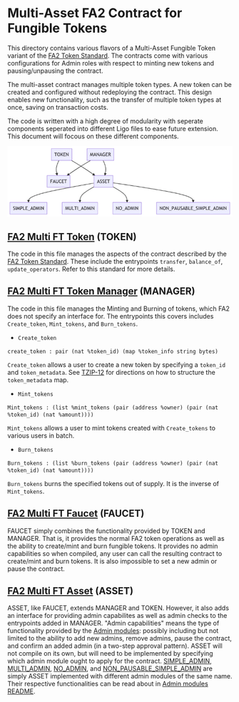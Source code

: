 # Multi-Asset FA2 Contract for Fungible Tokens

This directory contains various flavors of a Multi-Asset Fungible Token variant of the [FA2 Token Standard](https://gitlab.com/tzip/tzip/-/blob/master/proposals/tzip-12/tzip-12.md). The contracts come with various configurations for Admin roles with respect to minting new tokens and pausing/unpausing the contract.  

 The multi-asset contract manages multiple token types. A new token can be created and configured without redeploying the contract. This design enables new functionality, such as the transfer of multiple token types at once, saving on transaction costs. 

 The code is written with a high degree of modularity with seperate components seperated into different Ligo files to ease future extension. This document will focous on these different components. 

![Mermaid FT Code Flowchart](../../../../../../docs/mermaid-diagram-ft.png)

 ## [FA2 Multi FT Token](fa2_multi_ft_token.mligo) (TOKEN)

The code in this file manages the aspects of the contract described by the [FA2 Token Standard](https://gitlab.com/tzip/tzip/-/blob/master/proposals/tzip-12/tzip-12.md). These include the entrypoints `transfer`, `balance_of`, `update_operators`.  Refer to this standard for more details. 

## [FA2 Multi FT Token Manager](fa2_multi_ft_token_manager.mligo) (MANAGER)

The code in this file manages the Minting and Burning of tokens, which FA2 does not specify an interface for. The entrypoints this covers includes `Create_token`, `Mint_tokens`, and `Burn_tokens`.

* `Create_token`

```
create_token : pair (nat %token_id) (map %token_info string bytes) 
```

`Create_token` allows a user to create a new token by specifying a `token_id` and `token_metadata`. See [TZIP-12](https://gitlab.com/tzip/tzip/-/blob/master/proposals/tzip-12/tzip-12.md#token-metadata) for directions on how to structure the `token_metadata` map.

* `Mint_tokens`

```
Mint_tokens : (list %mint_tokens (pair (address %owner) (pair (nat %token_id) (nat %amount))))
```

`Mint_tokens` allows a user to mint tokens created with `Create_tokens` to various users in batch. 

* `Burn_tokens` 

```
Burn_tokens : (list %burn_tokens (pair (address %owner) (pair (nat %token_id) (nat %amount))))
```

`Burn_tokens` burns the specified tokens out of supply. It is the inverse of `Mint_tokens`.

## [FA2 Multi FT Faucet](fa2_multi_ft_faucet.mligo) (FAUCET)

FAUCET simply combines the functionality provided by TOKEN and MANAGER. That is, it provides the normal FA2 token operations as well as the ability to create/mint and burn fungible tokens. It provides no admin capabilities so when compiled, any user can call the resulting contract to create/mint and burn tokens. It is also impossible to set a new admin or pause the contract.

## [FA2 Multi FT Asset](fa2_multi_ft_asset.mligo) (ASSET)

ASSET, like FAUCET, extends MANAGER and TOKEN. However, it also adds an interface for providing admin capabilites as well as admin checks to the entrypoints added in MANAGER. "Admin capabilities" means the type of functionality provided by the [Admin modules](../../../fa2_modules/README.md): possibly including but not limited to the ability to add new admins, remove admins, pause the contract, and confirm an added admin (in a two-step approval pattern). ASSET will not compile on its own, but will need to be implemented by specifying which admin module ought to apply for the contract. [SIMPLE_ADMIN](fa2_multi_ft_asset_simple_admin.mligo), [MULTI_ADMIN](fa2_multi_ft_asset_multi_admin.mligo), [NO_ADMIN](fa2_multi_ft_asset_no_admin.mligo), and [NON_PAUSABLE_SIMPLE_ADMIN](fa2_multi_ft_asset_non_pausable_simple_admin.mligo) are simply ASSET implemented with different admin modules of the same name. Their respective functionalities can be read about in [Admin modules README](../../../fa2_modules/README.md). 